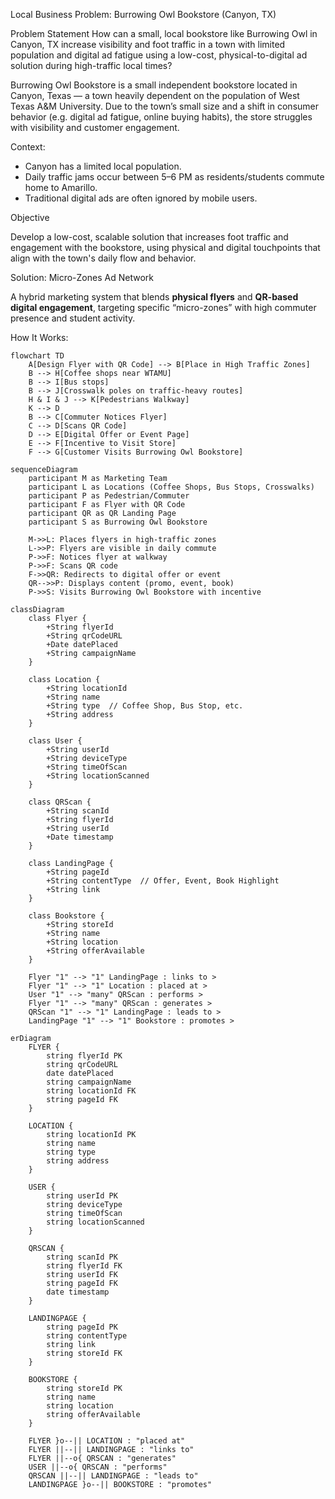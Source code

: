  Local Business Problem: Burrowing Owl Bookstore (Canyon, TX)

Problem Statement
How can a small, local bookstore like Burrowing Owl in Canyon, TX increase visibility and foot traffic in a town with limited population and digital ad fatigue using a low-cost, physical-to-digital ad solution during high-traffic local times?

Burrowing Owl Bookstore is a small independent bookstore located in Canyon, Texas — a town heavily dependent on the population of West Texas A&M University. Due to the town’s small size and a shift in consumer behavior (e.g. digital ad fatigue, online buying habits), the store struggles with visibility and customer engagement.

 Context:
- Canyon has a limited local population.
- Daily traffic jams occur between 5–6 PM as residents/students commute home to Amarillo.
- Traditional digital ads are often ignored by mobile users.

Objective

Develop a low-cost, scalable solution that increases foot traffic and engagement with the bookstore, using physical and digital touchpoints that align with the town's daily flow and behavior.

Solution: Micro-Zones Ad Network

A hybrid marketing system that blends **physical flyers** and **QR-based digital engagement**, targeting specific “micro-zones” with high commuter presence and student activity.

How It Works:

```mermaid
flowchart TD
    A[Design Flyer with QR Code] --> B[Place in High Traffic Zones]
    B --> H[Coffee shops near WTAMU]
    B --> I[Bus stops]
    B --> J[Crosswalk poles on traffic-heavy routes]
    H & I & J --> K[Pedestrians Walkway]
    K --> D 
    B --> C[Commuter Notices Flyer]
    C --> D[Scans QR Code]
    D --> E[Digital Offer or Event Page]
    E --> F[Incentive to Visit Store]
    F --> G[Customer Visits Burrowing Owl Bookstore]
```
```mermaid
sequenceDiagram
    participant M as Marketing Team
    participant L as Locations (Coffee Shops, Bus Stops, Crosswalks)
    participant P as Pedestrian/Commuter
    participant F as Flyer with QR Code
    participant QR as QR Landing Page
    participant S as Burrowing Owl Bookstore

    M->>L: Places flyers in high-traffic zones
    L->>P: Flyers are visible in daily commute
    P->>F: Notices flyer at walkway
    P->>F: Scans QR code
    F->>QR: Redirects to digital offer or event
    QR-->>P: Displays content (promo, event, book)
    P->>S: Visits Burrowing Owl Bookstore with incentive

classDiagram
    class Flyer {
        +String flyerId
        +String qrCodeURL
        +Date datePlaced
        +String campaignName
    }

    class Location {
        +String locationId
        +String name
        +String type  // Coffee Shop, Bus Stop, etc.
        +String address
    }

    class User {
        +String userId
        +String deviceType
        +String timeOfScan
        +String locationScanned
    }

    class QRScan {
        +String scanId
        +String flyerId
        +String userId
        +Date timestamp
    }

    class LandingPage {
        +String pageId
        +String contentType  // Offer, Event, Book Highlight
        +String link
    }

    class Bookstore {
        +String storeId
        +String name
        +String location
        +String offerAvailable
    }

    Flyer "1" --> "1" LandingPage : links to >
    Flyer "1" --> "1" Location : placed at >
    User "1" --> "many" QRScan : performs >
    Flyer "1" --> "many" QRScan : generates >
    QRScan "1" --> "1" LandingPage : leads to >
    LandingPage "1" --> "1" Bookstore : promotes >

erDiagram
    FLYER {
        string flyerId PK
        string qrCodeURL
        date datePlaced
        string campaignName
        string locationId FK
        string pageId FK
    }

    LOCATION {
        string locationId PK
        string name
        string type
        string address
    }

    USER {
        string userId PK
        string deviceType
        string timeOfScan
        string locationScanned
    }

    QRSCAN {
        string scanId PK
        string flyerId FK
        string userId FK
        string pageId FK
        date timestamp
    }

    LANDINGPAGE {
        string pageId PK
        string contentType
        string link
        string storeId FK
    }

    BOOKSTORE {
        string storeId PK
        string name
        string location
        string offerAvailable
    }

    FLYER }o--|| LOCATION : "placed at"
    FLYER ||--|| LANDINGPAGE : "links to"
    FLYER ||--o{ QRSCAN : "generates"
    USER ||--o{ QRSCAN : "performs"
    QRSCAN ||--|| LANDINGPAGE : "leads to"
    LANDINGPAGE }o--|| BOOKSTORE : "promotes"
```

